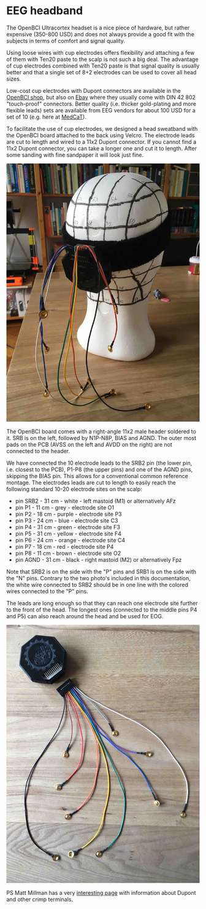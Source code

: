 # EEG headband

The OpenBCI Ultracortex headset is a nice piece of hardware, but rather expensive (350-800 USD) and does not always provide a good fit with the subjects in terms of comfort and signal quality.

Using loose wires with cup electrodes offers flexibility and attaching a few of them with Ten20 paste to the scalp is not such a big deal. The advantage of cup electrodes combined with Ten20 paste is that signal quality is usually better and that a single set of 8+2 electrodes can be used to cover all head sizes.

Low-cost cup electrodes with Dupont connectors are available in the [OpenBCI shop](https://shop.openbci.com/collections/frontpage/products/openbci-gold-cup-electrodes), but also on [Ebay](https://www.ebay.com/itm/201515562354) where they usually come with DIN 42 802 "touch-proof" connectors. Better quality (i.e. thicker gold-plating and more flexible leads) sets are available from EEG vendors for about 100 USD for a set of 10 (e.g. here at [MedCaT](http://medcat.nl/supplies/EEGelec.htm)).

To facilitate the use of cup electrodes, we designed a head sweatband with the OpenBCI board attached to the back using Velcro. The electrode leads are cut to length and wired to a 11x2 Dupont connector. If you cannot find a 11x2 Dupont connector, you can take a longer one and cut it to length. After some sanding with fine sandpaper it will look just fine.

![headband on styrofoam head](headband_styrofoam.jpg)

The OpenBCI board comes with a right-angle 11x2 male header soldered to it. SRB is on the left, followed by N1P-N8P, BIAS and AGND. The outer most pads on the PCB (AVSS on the left and AVDD on the right) are not connected to the header.

We have connected the 10 electrode leads to the SRB2 pin (the lower pin, i.e. closest to the PCB), P1-P8 (the upper pins) and one of the AGND pins, skipping the BIAS pin. This allows for a conventional common reference montage. The electrodes leads are cut to length to easily reach the following standard 10-20 electrode sites on the scalp:

- pin SRB2 - 31 cm - white  - left mastoid (M1) or alternatively AFz
- pin P1   - 11 cm - grey   - electrode site O1
- pin P2   - 18 cm - purple - electrode site P3
- pin P3   - 24 cm - blue   - electrode site C3
- pin P4   - 31 cm - green  - electrode site F3
- pin P5   - 31 cm - yellow - electrode site F4
- pin P6   - 24 cm - orange - electrode site C4
- pin P7   - 18 cm - red    - electrode site P4
- pin P8   - 11 cm - brown  - electrode site O2
- pin AGND - 31 cm - black  - right mastoid (M2) or alternatively Fpz

Note that SRB2 is on the side with the "P" pins and SRB1 is on the side with the "N" pins. Contrary to the two photo's included in this documentation, the white wire connected to SRB2 should be in one line with the colored wires connected to the "P" pins.

The leads are long enough so that they can reach one electrode site further to the front of the head. The longest ones (connected to the middle pins P4 and P5) can also reach around the head and be used for EOG.

![headband leads](headband_leads.jpg)

PS Matt Millman has a very [interesting page](http://tech.mattmillman.com/info/crimpconnectors/#solder) with information about Dupont and other crimp terminals.
